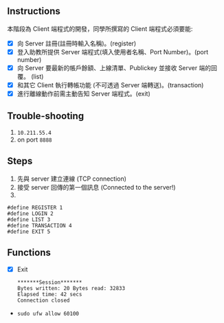 ## Instructions

本階段為 Client 端程式的開發，同學所撰寫的 Client 端程式必須要能:

+ [x] 向 Server 註冊(註冊時輸入名稱)。(register)
+ [x] 登入助教所提供 Server 端程式(填入使用者名稱、Port Number)。(port number)
+ [x] 向 Server 要最新的帳戶餘額、上線清單、Publickey 並接收 Server 端的回覆。 (list)
+ [x] 和其它 Client 執行轉帳功能 (不可透過 Server 端轉送)。(transaction)
+ [x] 進行離線動作前需主動告知 Server 端程式。(exit)

## Trouble-shooting

1. `10.211.55.4`
2. on port `8888`

## Steps

1. 先與 server 建立連線 (TCP connection)
2. 接受 server 回傳的第一個訊息 (Connected to the server!)
3. 

```
#define REGISTER 1
#define LOGIN 2
#define LIST 3
#define TRANSACTION 4
#define EXIT 5
```

## Functions

+ [x] Exit

    ```
    *******Session*******
    Bytes written: 20 Bytes read: 32833
    Elapsed time: 42 secs
    Connection closed
    ```

+ `sudo ufw allow 60100`